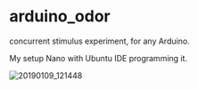 # arduino_odor
concurrent stimulus experiment, for any Arduino.

My setup Nano with Ubuntu IDE programming it.


![20190109_121448](https://user-images.githubusercontent.com/7786645/50923165-85966d00-1409-11e9-939c-0a61c09323fb.jpg)
